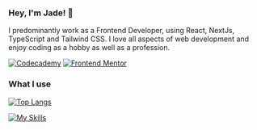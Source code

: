 ### Hey, I'm Jade! 👋

I predominantly work as a Frontend Developer, using React, NextJs, TypeScript and Tailwind CSS. I love all aspects of web development and enjoy coding as a hobby as well as a profession.

<a href="https://www.codecademy.com/profiles/jadetrue" target="_blank"><img src="https://img.shields.io/badge/Codecademy-jadetrue-informational?FFF0E5?style=for-the-badge&logo=codecademy&logoColor=303347" alt="Codecademy" /></a>
<a href="https://www.frontendmentor.io/profile/jadetrue" target="_blank"><img src="https://img.shields.io/badge/Frontend Mentor-jadetrue-informational?style=for-the-badge&logo=frontendmentor" alt="Frontend Mentor" /></a><br />

### What I use

[![Top Langs](https://github-readme-stats.vercel.app/api/top-langs/?username=jadetrue&hide=python,c&layout=compact)](https://github.com/jadetrue/github-readme-stats)

[![My Skills](https://skillicons.dev/icons?i=html,css,js,react,nextjs,typescript,nodejs,postgres,jest,github,gitlab,vscode,vercel,sass,figma&perline=6&theme=light)](https://skillicons.dev)

<!--
**jadetrue/jadetrue** is a ✨ _special_ ✨ repository because its `README.md` (this file) appears on your GitHub profile.

Here are some ideas to get you started:

- 🔭 I’m currently working on ...
- 🌱 I’m currently learning ...
- 👯 I’m looking to collaborate on ...
- 🤔 I’m looking for help with ...
- 💬 Ask me about ...
- 📫 How to reach me: ...
- 😄 Pronouns: ...
- ⚡ Fun fact: ...
-->
